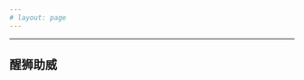 ```yaml
---
# layout: page
---
```




<script setup>
import Recording from '../.vitepress/theme/components/home/recording.vue'
</script>
---
<Recording />

## 醒狮助威

<EnhancedImage src="https://s21.ax1x.com/2025/02/22/pEl3qMt.jpg"  alt="醒狮助威" width='800px'/>

<EnhancedImage src="https://s21.ax1x.com/2025/01/30/pEVIocT.png"  alt="醒狮助威" width='800px'/>

<EnhancedImage src="https://www.mocky.io/v2/5e8c0c1f3000006c00c1f3e0?mocky-delay=5000ms"  alt="加载错误演示图片" width='800px'/>


